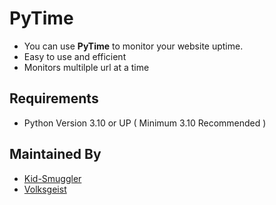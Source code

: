 # PyTime
- You can use **PyTime** to monitor your website uptime.
- Easy to use and efficient
- Monitors multilple url at a time

## Requirements
- Python Version 3.10 or UP ( Minimum 3.10 Recommended )

## Maintained By
- [Kid-Smuggler](https://github.com/kidsmuggler)
- [Volksgeist](https://guns.lol/ipv6)
